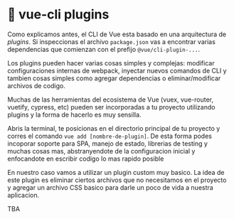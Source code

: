 # 🔌 vue-cli plugins

Como explicamos antes, el CLI de Vue esta basado en una arquitectura de *plugins*.
Si inspeccionas el archivo `package.json` vas a encontrar varias dependencias que comienzan con el prefijo `@vue/cli-plugin-...`.

Los plugins pueden hacer varias cosas simples y complejas: modificar configuraciones internas de webpack, inyectar nuevos comandos de CLI y tambien cosas simples como agregar dependencias o eliminar/modificar archivos de codigo.

Muchas de las herramientas del ecosistema de Vue (vuex, vue-router, vuetify, cypress, etc) pueden ser incorporadas a tu proyecto utilizando plugins y la forma de hacerlo es muy sensilla.

Abris la terminal, te posicionas en el directorio principal de tu proyecto y corres el comando `vue add [nombre-de-plugin]`. De esta forma podes incoporar soporte para SPA, manejo de estado, librerias de testing y muchas cosas mas, abstranyendote de la configuracion inicial y enfocandote en escribir codigo lo mas rapido posible

En nuestro caso vamos a utilizar un plugin custom muy basico. La idea de este plugin es eliminar ciertos archivos que no necesitamos en el proyecto y agregar un archivo CSS basico para darle un poco de vida a nuestra aplicacion.

TBA